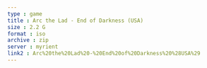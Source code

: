 ```yaml
---
type : game
title : Arc the Lad - End of Darkness (USA)
size : 2.2 G
format : iso
archive : zip
server : myrient
link2 : Arc%20the%20Lad%20-%20End%20of%20Darkness%20%28USA%29
---
```

